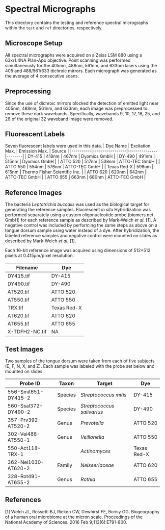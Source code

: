 # Spectral Micrographs
This directory contains the testing and reference spectral micrographs within the `test` and `ref` directories, respectively.

## Microscope Setup
All spectral micrographs were acquired on a Zeiss LSM 880 using a 63x/1.4NA Plan-Apo objective. Point scanning was performed simultaneously for the 405nm, 488nm, 561nm, and 633nm lasers using the 405 and 488/561/633 dichroic mirrors. Each micrograph was generated as the average of 4 consecutive scans.

## Preprocessing
Since the use of dichroic mirrors blocked the detection of emitted light near 405nm, 488nm, 561nm, and 633nm, each image was preprocessed to remove these dark wavebands. Specifically, wavebands 9, 10, 17, 18, 25, and 26 of the original 32 waveband image were removed.

## Fluorescent Labels
Seven fluorescent labels were used in this data.
| Dye Name | Excitation Max. | Emission Max. | Source |
|----------|-----------------|---------------|--------|
| DY-415 | 418nm | 467nm | Dyomics GmbH |
| DY-490 | 491nm | 515nm | Dyomics GmbH |
| ATTO 520 | 517nm | 538nm | ATTO-TEC GmbH |
| ATTO 550 | 554nm | 576nm | ATTO-TEC GmbH |
| Texas Red-X | 596nm | 615nm | Thermo Fisher Scientific Inc. |
| ATTO 620 | 620nm | 642nm | ATTO-TEC GmbH |
| ATTO 655 | 663nm | 680nm | ATTO-TEC GmbH |

## Reference Images
The bacteria *Leptotrichia buccalis* was used as the biological target for generating the reference samples. Fluorescent *in situ* Hybridization was performed separately using a custom oligonucleotide probe (biomers.net GmbH) for each reference sample as described by Mark-Welch *et al.* [1].  A negative control was included by performing the same steps as above on a tongue dorsum sample using water instead of a dye. After hybridization, the labeled reference samples and negative control were mounted on slides as described by Mark-Welch *et al.* [1].

Each 16-bit reference image was acquired using dimensions of 512×512 pixels at 0.415μm/pixel resolution.

| Filename | Dye |
|----------|-----|
| DY415.tif | DY-415 |
| DY490.tif | DY-490 |
| AT520.tif | ATTO 520 |
| AT550.tif | ATTO 550 |
| TRX.tif | Texas Red-X |
| AT620.tif | ATTO 620 |
| AT655.tif | ATTO 655 |
| X-TDFH2-NC.tif | NA |


## Test Images
Two samples of the tongue dorsum were taken from each of five subjects (E, F, N, X, and Z). Each sample was labeled with the probe set below and mounted on slides.

| Probe ID | Taxon | Target | Dye |
|----------|-------|--------|-----|
| 556-Smit651-DY415-2 | Species | *Streptococcus mitis* | DY-415 |
| 560-Ssal372-DY490-2 | Species | *Streptococcus salivarius* | DY-490 |
| 357-Prv392-AT520-2 | Genus | *Prevotella* | ATTO 520 |
| 302-Vei488-AT550-1 | Genus | *Veillonella* | ATTO 550 |
| 550-Act118-TRX-1 | | *Actinomyces* | Texas Red-X |
| 362-Nei1030-AT620-2 | Family | *Neisseriaceae* | ATTO 620 |
| 328-Rot491-AT655-2 | Genus | *Rothia* | ATTO 655 |

## References
[1] Welch JL, Rossetti BJ, Rieken CW, Dewhirst FE, Borisy GG. Biogeography of a human oral microbiome at the micron scale. Proceedings of the National Academy of Sciences. 2016 Feb 9;113(6):E791-800.

